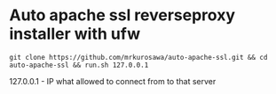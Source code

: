 # Auto apache ssl reverseproxy installer with ufw

```
git clone https://github.com/mrkurosawa/auto-apache-ssl.git && cd auto-apache-ssl && run.sh 127.0.0.1
```

127.0.0.1 - IP what allowed to connect from to that server

